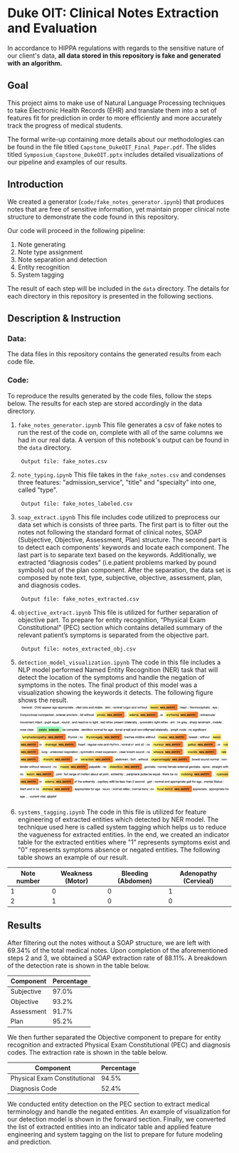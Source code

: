 # Duke OIT: Clinical Notes Extraction and Evaluation

In accordance to HIPPA regulations with regards to the sensitive nature of our client's data, **all data stored in this repository is fake and generated with an algorithm.**

## Goal
This project aims to make use of Natural Language Processing techniques to take Electronic Health Records (EHR) and translate them into a set of features fit for prediction in order to more efficiently and more accurately track the progress of medical students.

The formal write-up containing more details about our methodologies can be found in the file titled `Capstone_DukeOIT_Final_Paper.pdf`. The slides titled `Symposium_Capstone_DukeOIT.pptx` includes detailed visualizations of our pipeline and examples of our results. 

## Introduction 

We created a generator (`code/fake_notes_generator.ipynb`) that produces notes that are free of sensitive information, yet maintain proper clinical note structure to demonstrate the code found in this repository.

Our code will proceed in the following pipeline: 
1. Note generating
2. Note type assignment
3. Note separation and detection
4. Entity recognition
5. System tagging

The result of each step will be included in the `data` directory. The details for each directory in this repository is presented in the following sections. 

## Description & Instruction
### Data:    
 The data files in this repository contains the generated results from each code file. 

### Code:
To reproduce the results generated by the code files, follow the steps below. The results for each step are stored accordingly in the data directory. 

1.  `fake_notes_generator.ipynb`
        This file generates a csv of fake notes to run the rest of the code on, complete with all of the same columns we had in our real data. A version of this notebook's output can be found in the `data` directory.
        
         Output file: fake_notes.csv
2.  `note_typing.ipynb`
        This file takes in the `fake_notes.csv` and condenses three features: "admission_service", "title" and "specialty" into one, called  "type".

         Output file: fake_notes_labeled.csv
3. `soap_extract.ipynb`
        This file includes code utilized to preprocess our data set which is consists of three parts. The first part is to filter out the notes not following the standard format of clinical notes, SOAP (Subjective, Objective, Assessment, Plan) structure. The second part is to detect each components' keywords and locate each component. The last part is to separate text based on the keywords. Additionally, we extracted “diagnosis codes” (i.e.patient problems marked by pound symbols) out of the plan component. After the separation, the data set is composed by note text, type, subjective, objective, assessment, plan, and diagnosis codes.

        Output file: fake_notes_extracted.csv
4. `objective_extract.ipynb`
        This file is utilized for further separation of objective part. To prepare for entity recognition, “Physical Exam Constitutional" (PEC) section which contains detailed summary of the relevant patient’s symptoms is separated from the objective part.

        Output file: notes_extracted_obj.csv
5. `detection_model_visualization.ipynb`
        The code in this file includes a NLP model performed Named Entity Recognition (NER) task that will detect the location of the symptoms and handle the negation of symptoms in the notes. The final product of this model was a visualization showing the keywords it detects. The following figure shows the result. 
![result](data/visualization.png)  
6. `systems_tagging.ipynb`
        The code in this file is utilized for feature engineering of extracted entities which detected by NER model. The technique used here is called system tagging which helps us to reduce the vagueness for extracted entities. In the end, we created an indicator table for the extracted entities where "1" represents symptoms exist and "0" represents symptoms absence or negated entities. The following table shows an example of our result.

| Note number| Weakness (Motor)| Bleeding (Abdomen) |Adenopathy (Cervieal)|
|--------|----------|---------|----------|
| 1  | 0       | 0 |1|
| 2 | 1      | 0 | 0 |

## Results
After filtering out the notes without a SOAP structure, we are left with 69.34% of the total medical notes. Upon completion of the aforementioned steps 2 and 3, we obtained a SOAP extraction rate of 88.11%. A breakdown of the detection rate is shown in the table below. 

| Component  | Percentage |
|--------|----------|
| Subjective  | 97.0%        |
| Objective | 93.2%       |
| Assessment | 91.7% |
| Plan | 95.2% |

We then further separated the Objective component to prepare for entity recognition and extracted Physical Exam Constitutional (PEC) and diagnosis codes. The extraction rate is shown in the table below. 

 | Component  | Percentage |
|--------|----------|
| Physical Exam Constitutional   | 94.5%        |
| Diagnosis Code | 52.4%       |

We conducted entity detection on the PEC section to extract medical terminology and handle the negated entities. An example of visualization for our detection model is shown in the forward section. Finally, we converted the list of extracted entities into an indicator table and applied feature engineering and system tagging on the list to prepare for future modeling and prediction.


